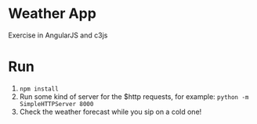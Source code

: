 # Weather App
Exercise in AngularJS and c3js

# Run
1. `npm install`
2. Run some kind of server for the $http requests, for example: `python -m SimpleHTTPServer 8000`
3. Check the weather forecast while you sip on a cold one!